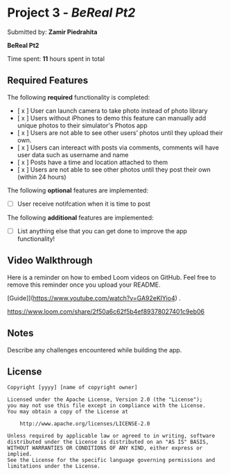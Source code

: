 # Project 3 - *BeReal Pt2*

Submitted by: **Zamir Piedrahita**

**BeReal Pt2** 

Time spent: **11** hours spent in total

## Required Features

The following **required** functionality is completed:

- [ x ] User can launch camera to take photo instead of photo library
- [ x ] Users without iPhones to demo this feature can manually add unique photos to their simulator's Photos app
- [ x ] Users are not able to see other users’ photos until they upload their own.
- [ x ] Users can intereact with posts via comments, comments will have user data such as username and name
- [ x ] Posts have a time and location attached to them
- [ x ] Users are not able to see other photos until they post their own (within 24 hours)	
 
The following **optional** features are implemented:

- [ ] User receive notifcation when it is time to post

The following **additional** features are implemented:

- [ ] List anything else that you can get done to improve the app functionality!

## Video Walkthrough

Here is a reminder on how to embed Loom videos on GitHub. Feel free to remove this reminder once you upload your README. 

[Guide]](https://www.youtube.com/watch?v=GA92eKlYio4) .

https://www.loom.com/share/2f50a6c62f5b4ef89378027401c9eb06

## Notes

Describe any challenges encountered while building the app.

## License

    Copyright [yyyy] [name of copyright owner]

    Licensed under the Apache License, Version 2.0 (the "License");
    you may not use this file except in compliance with the License.
    You may obtain a copy of the License at

        http://www.apache.org/licenses/LICENSE-2.0

    Unless required by applicable law or agreed to in writing, software
    distributed under the License is distributed on an "AS IS" BASIS,
    WITHOUT WARRANTIES OR CONDITIONS OF ANY KIND, either express or implied.
    See the License for the specific language governing permissions and
    limitations under the License.
